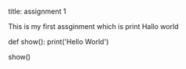 title: assignment 1

This is my first assginment which is print Hallo world

def show():
  print('Hello World')

show()
